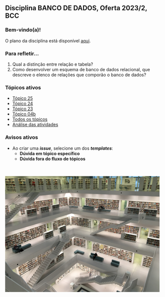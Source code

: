 ## Disciplina **BANCO DE DADOS**, Oferta 2023/2, BCC

### Bem-vindo(a)!

O plano da disciplina está disponível [aqui](./media/bd-2023-2-bcc-plano.pdf).<br>

### Para refletir...

1. Qual a distinção entre relação e tabela?
2. Como desenvolver um esquema de banco de dados relacional, que descreve o elenco de relações que comporão o banco de dados?

### Tópicos ativos

- [Tópico 25](./topico/topico-25.md)
- [Tópico 24](./topico/topico-24.md)
- [Tópico 23](./topico/topico-23.md)
- [Tópico 04b](./topico/topico-04b.md)
- [Todos os tópicos](topico/topico-index.md)
- [Análise das atividades](./topico/tresultado.md)

### Avisos ativos

- Ao criar uma _**issue**_, selecione um dos _**templates**_:
  - **Dúvida em tópico específico**
  - **Dúvida fora do fluxo de tópicos**

<br>
<br>
<img src="./media/tobias-fischer-PkbZahEG2Ng-unsplash.jpg" width="500">
